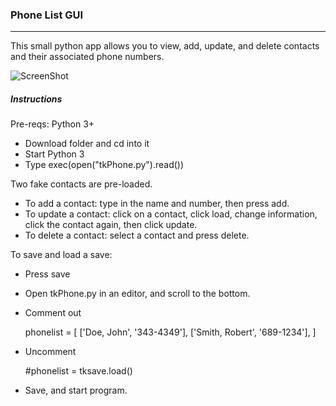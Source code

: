 ### Phone List GUI
***
This small python app allows you to view, add, update, and delete contacts and their associated phone numbers.

![ScreenShot]("Screenshot.png")

##### Instructions
Pre-reqs: Python 3+

* Download folder and cd into it
* Start Python 3
* Type exec(open("tkPhone.py").read())

Two fake contacts are pre-loaded.
* To add a contact: type in the name and number, then press add.
* To update a contact: click on a contact, click load, change information, click the contact again, then click update.
* To delete a contact: select a contact and press delete.

To save and load a save:
* Press save
* Open tkPhone.py in an editor, and scroll to the bottom.
* Comment out

  phonelist = [
  ['Doe, John', '343-4349'],
  ['Smith, Robert', '689-1234'],
  ]

* Uncomment

  #phonelist = tksave.load()

* Save, and start program.
